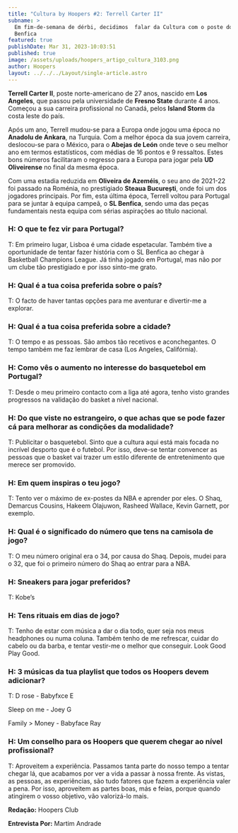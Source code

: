 ```yaml
---
title: "Cultura by Hoopers #2: Terrell Carter II"
subname: >
  Em fim-de-semana de dérbi, decidimos  falar da Cultura com o poste do SL
  Benfica
featured: true
publishDate: Mar 31, 2023-10:03:51
published: true
image: /assets/uploads/hoopers_artigo_cultura_3103.png
author: Hoopers
layout: ../../../Layout/single-article.astro
---
```

**Terrell Carter II**, poste norte-americano de 27 anos, nascido em **Los Angeles**, que passou pela universidade de **Fresno State** durante 4 anos. Começou a sua carreira profissional no Canadá, pelos **Island Storm** da costa leste do país.

Após um ano, Terrell mudou-se para a Europa onde jogou uma época no **Anadolu de Ankara**, na Turquia. Com a melhor época da sua jovem carreira, deslocou-se para o México, para o **Abejas de León** onde teve o seu melhor ano em termos estatísticos, com médias de 16 pontos e 9 ressaltos. Estes bons números facilitaram o regresso para a Europa para jogar pela **UD Oliveirense** no final da mesma época.

Com uma estadia reduzida em **Oliveira de Azeméis**, o seu ano de 2021-22 foi passado na Roménia, no prestigiado **Steaua București**, onde foi um dos jogadores principais. Por fim, esta última época, Terrell voltou para Portugal para se juntar à equipa campeã, o **SL Benfica**, sendo uma das peças fundamentais nesta equipa com sérias aspirações ao título nacional. 



### H: O que te fez vir para Portugal?

T: Em primeiro lugar, Lisboa é uma cidade espetacular. Também tive a oportunidade de tentar fazer história com o SL Benfica ao chegar à Basketball Champions League. Já tinha jogado em Portugal, mas não por um clube tão prestigiado e por isso sinto-me grato.

### H: Qual é a tua coisa preferida sobre o país?

T: O facto de haver tantas opções para me aventurar e divertir-me a explorar.

### H: Qual é a tua coisa preferida sobre a cidade?

T: O tempo e as pessoas. São ambos tão recetivos e aconchegantes. O tempo também me faz lembrar de casa (Los Angeles, Califórnia).



### H: Como vês o aumento no interesse do basquetebol em Portugal?

T: Desde o meu primeiro contacto com a liga até agora, tenho visto grandes progressos na validação do basket a nível nacional.



### H: Do que viste no estrangeiro, o que achas que se pode fazer cá para melhorar as condições da modalidade?

T: Publicitar o basquetebol. Sinto que a cultura aqui está mais focada no incrível desporto que é o futebol. Por isso, deve-se tentar convencer as pessoas que o basket vai trazer um estilo diferente de entretenimento que merece ser promovido.



### H: Em quem inspiras o teu jogo?

T: Tento ver o máximo de ex-postes da NBA e aprender por eles. O Shaq, Demarcus Cousins, Hakeem Olajuwon, Rasheed Wallace, Kevin Garnett, por exemplo.

### H: Qual é o significado do número que tens na camisola de jogo? 

T: O meu número original era o 34, por causa do Shaq. Depois, mudei para o 32, que foi o primeiro número do Shaq ao entrar para a NBA.

### H: Sneakers para jogar preferidos?

T: Kobe’s

### H: Tens rituais em dias de jogo?

T: Tenho de estar com música a dar o dia todo, quer seja nos meus headphones ou numa coluna. Também tenho de me refrescar, cuidar do cabelo ou da barba, e tentar vestir-me o melhor que conseguir. Look Good Play Good.



### H: 3 músicas da tua playlist que todos os Hoopers devem adicionar?

T: D rose - Babyfxce E

Sleep on me - Joey G

Family > Money - Babyface Ray



### H: Um conselho para os Hoopers que querem chegar ao nível profissional?

T: Aproveitem a experiência. Passamos tanta parte do nosso tempo a tentar chegar lá, que acabamos por ver a vida a passar à nossa frente. As vistas, as pessoas, as experiências, são tudo fatores que fazem a experiência valer a pena. Por isso, aproveitem as partes boas, más e feias, porque quando atingirem o vosso objetivo, vão valorizá-lo mais.



**Redação:** Hoopers Club

**Entrevista Por:** Martim Andrade